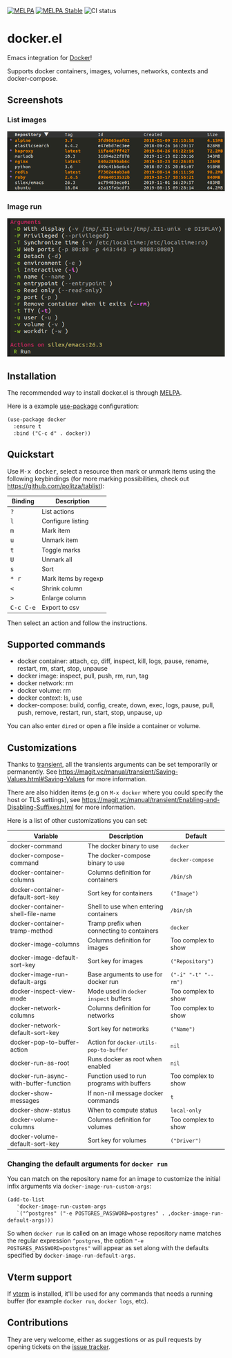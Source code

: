 [![MELPA](http://melpa.org/packages/docker-badge.svg)](http://melpa.org/#/docker)
[![MELPA Stable](http://stable.melpa.org/packages/docker-badge.svg)](http://stable.melpa.org/#/docker)
![CI status](https://github.com/Silex/docker.el/actions/workflows/ci.yml/badge.svg)

# docker.el

Emacs integration for [Docker](https://www.docker.com)!

Supports docker containers, images, volumes, networks, contexts and docker-compose.

## Screenshots

### List images

![Images list](screenshots/image-ls.png)

### Image run

![Image run](screenshots/image-run.png)

## Installation

The recommended way to install docker.el is through [MELPA](https://github.com/milkypostman/melpa).

Here is a example [use-package](https://github.com/jwiegley/use-package) configuration:

``` elisp
(use-package docker
  :ensure t
  :bind ("C-c d" . docker))
```

## Quickstart

Use <kbd>M-x docker</kbd>, select a resource then mark or unmark items using the following keybindings (for more
marking possibilities, check out https://github.com/politza/tablist):

| Binding            | Description          |
|--------------------|----------------------|
| <kbd>?</kbd>       | List actions         |
| <kbd>l</kbd>       | Configure listing    |
| <kbd>m</kbd>       | Mark item            |
| <kbd>u</kbd>       | Unmark item          |
| <kbd>t</kbd>       | Toggle marks         |
| <kbd>U</kbd>       | Unmark all           |
| <kbd>s</kbd>       | Sort                 |
| <kbd>* r</kbd>     | Mark items by regexp |
| <kbd><</kbd>       | Shrink column        |
| <kbd>></kbd>       | Enlarge column       |
| <kbd>C-c C-e</kbd> | Export to csv        |

Then select an action and follow the instructions.

## Supported commands

- docker container: attach, cp, diff, inspect, kill, logs, pause, rename, restart, rm, start, stop, unpause
- docker image: inspect, pull, push, rm, run, tag
- docker network: rm
- docker volume: rm
- docker context: ls, use
- docker-compose: build, config, create, down, exec, logs, pause, pull, push, remove, restart, run, start, stop, unpause, up

You can also enter `dired` or open a file inside a container or volume.

## Customizations

Thanks to [transient](https://github.com/magit/transient), all the transients arguments can be set temporarily or
permanently. See https://magit.vc/manual/transient/Saving-Values.html#Saving-Values for more information.

There are also hidden items (e.g on `M-x docker` where you could specify the host or TLS settings), see
https://magit.vc/manual/transient/Enabling-and-Disabling-Suffixes.html for more information.

Here is a list of other customizations you can set:

| Variable                              | Description                                | Default              |
|---------------------------------------|--------------------------------------------|----------------------|
| docker-command                        | The docker binary to use                   | `docker`             |
| docker-compose-command                | The docker-compose binary to use           | `docker-compose`     |
| docker-container-columns              | Columns definition for containers          | `/bin/sh`            |
| docker-container-default-sort-key     | Sort key for containers                    | `("Image")`          |
| docker-container-shell-file-name      | Shell to use when entering containers      | `/bin/sh`            |
| docker-container-tramp-method         | Tramp prefix when connecting to containers | `docker`             |
| docker-image-columns                  | Columns definition for images              | Too complex to show  |
| docker-image-default-sort-key         | Sort key for images                        | `("Repository")`     |
| docker-image-run-default-args         | Base arguments to use for docker run       | `("-i" "-t" "--rm")` |
| docker-inspect-view-mode              | Mode used in `docker inspect` buffers      | Too complex to show  |
| docker-network-columns                | Columns definition for networks            | Too complex to show  |
| docker-network-default-sort-key       | Sort key for networks                      | `("Name")`           |
| docker-pop-to-buffer-action           | Action for `docker-utils-pop-to-buffer`    | `nil`                |
| docker-run-as-root                    | Runs docker as root when enabled           | `nil`                |
| docker-run-async-with-buffer-function | Function used to run programs with buffers | Too complex to show  |
| docker-show-messages                  | If non-nil message docker commands         | `t`                  |
| docker-show-status                    | When to compute status                     | `local-only`         |
| docker-volume-columns                 | Columns definition for volumes             | Too complex to show  |
| docker-volume-default-sort-key        | Sort key for volumes                       | `("Driver")`         |

### Changing the default arguments for `docker run`

You can match on the repository name for an image to customize the initial infix arguments via `docker-image-run-custom-args`:

```elisp
(add-to-list
   'docker-image-run-custom-args
   `("^postgres" ("-e POSTGRES_PASSWORD=postgres" . ,docker-image-run-default-args)))
```

So when `docker run` is called on an image whose repository name matches the regular expression `^postgres`, the option
`"-e POSTGRES_PASSWORD=postgres"` will appear as set along with the defaults specified by `docker-image-run-default-args`.

## Vterm support

If [vterm](https://github.com/akermu/emacs-libvterm) is installed, it'll be used for any commands that needs a running
buffer (for example `docker run`, `docker logs`, etc).

## Contributions

They are very welcome, either as suggestions or as pull requests by opening tickets
on the [issue tracker](https://github.com/Silex/docker.el/issues).
